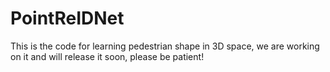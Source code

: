 # PointReIDNet

This is the code for learning pedestrian shape in 3D space, we are working on it and will release it soon, please be patient!

